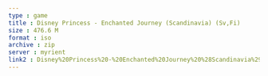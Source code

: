 ```yaml
---
type : game
title : Disney Princess - Enchanted Journey (Scandinavia) (Sv,Fi)
size : 476.6 M
format : iso
archive : zip
server : myrient
link2 : Disney%20Princess%20-%20Enchanted%20Journey%20%28Scandinavia%29%20%28Sv%2CFi%29
---
```

